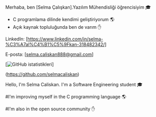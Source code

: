 Merhaba, ben [Selma Çalışkan].Yazılım Mühendisliği öğrencisiyim 🎓

* C programlama dilinde kendimi geliştiriyorum 🌎
* Açık kaynak topluluğunda ben de varım ✋

LinkedIn: [https://www.linkedin.com/in/selma-%C3%A7al%C4%B1%C5%9Fkan-318482342/]

E-posta: [selma.caliskan888@gmail.com]

[![GitHub istatistikleri](https://github-readme-stats.vercel.app/api?username=selmacaliskan&show_icons=true)]

(https://github.com/selmacaliskan)

Hello, I'm Selma Caliskan. I'm a Software Engineering student 🎓

#I'm improving myself in the C programming language 🌎

#I'm also in the open source community ✋
